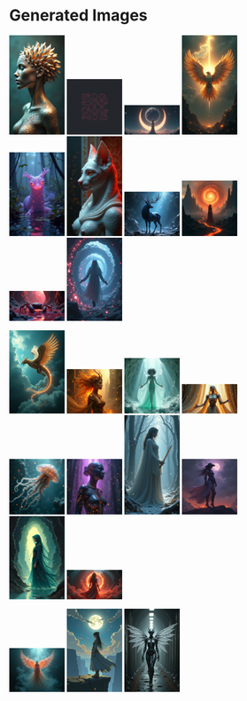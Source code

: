 # Generated Images



<img src="2025_08_05_01.png" width="100"/> <img src="2025_08_05_02.png" width="100"/> <img src="2025_08_05_03.png" width="100"/> <img src="2025_08_05_04.png" width="100"/> <img src="2025_08_05_05.png" width="100"/> <img src="2025_08_05_06.png" width="100"/> <img src="2025_08_05_07.png" width="100"/> <img src="2025_08_05_08.png" width="100"/> <img src="2025_08_05_09.png" width="100"/> <img src="2025_08_05_10.png" width="100"/>

<img src="2025_08_05_11.png" width="100"/> <img src="2025_08_05_12.png" width="100"/> <img src="2025_08_05_13.png" width="100"/> <img src="2025_08_05_14.png" width="100"/> <img src="2025_08_05_15.png" width="100"/> <img src="2025_08_05_16.png" width="100"/> <img src="2025_08_05_17.png" width="100"/> <img src="2025_08_05_18.png" width="100"/> <img src="2025_08_05_19.png" width="100"/> <img src="2025_08_05_20.png" width="100"/>

<img src="2025_08_05_21.png" width="100"/> <img src="2025_08_05_22.png" width="100"/> <img src="2025_08_05_23.png" width="100"/>